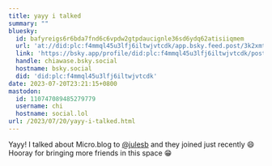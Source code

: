 ```yaml
---
title: yayy i talked
summary: ""
bluesky:
  id: bafyreigs6r6bda7fnd6c6vpdw2gtpdaucignle36sd6ydq62atisiiqmem
  url: 'at://did:plc:f4mmql45u3lfj6iltwjvtcdk/app.bsky.feed.post/3k2xmtmglxy2q'
  link: 'https://bsky.app/profile/did:plc:f4mmql45u3lfj6iltwjvtcdk/post/3k2xmtmglxy2q'
  handle: chiawase.bsky.social
  hostname: bsky.social
  did: 'did:plc:f4mmql45u3lfj6iltwjvtcdk'
date: 2023-07-20T23:21:15+0800
mastodon:
  id: 110747089485279779
  username: chi
  hostname: social.lol
url: /2023/07/20/yayy-i-talked.html
---
```


Yayy! I talked about Micro.blog to [@julesb](https://micro.blog/julesb) and they joined just recently 😄 Hooray for bringing more friends in this space 😁
